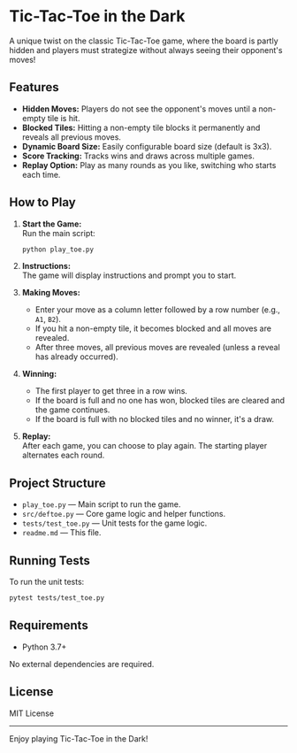 # Tic-Tac-Toe in the Dark

A unique twist on the classic Tic-Tac-Toe game, where the board is partly hidden and players must strategize without always seeing their opponent's moves!

## Features

- **Hidden Moves:** Players do not see the opponent's moves until a non-empty tile is hit.
- **Blocked Tiles:** Hitting a non-empty tile blocks it permanently and reveals all previous moves.
- **Dynamic Board Size:** Easily configurable board size (default is 3x3).
- **Score Tracking:** Tracks wins and draws across multiple games.
- **Replay Option:** Play as many rounds as you like, switching who starts each time.

## How to Play

1. **Start the Game:**  
   Run the main script:
   ```sh
   python play_toe.py
   ```

2. **Instructions:**  
   The game will display instructions and prompt you to start.

3. **Making Moves:**  
   - Enter your move as a column letter followed by a row number (e.g., `A1`, `B2`).
   - If you hit a non-empty tile, it becomes blocked and all moves are revealed.
   - After three moves, all previous moves are revealed (unless a reveal has already occurred).

4. **Winning:**  
   - The first player to get three in a row wins.
   - If the board is full and no one has won, blocked tiles are cleared and the game continues.
   - If the board is full with no blocked tiles and no winner, it's a draw.

5. **Replay:**  
   After each game, you can choose to play again. The starting player alternates each round.

## Project Structure

- `play_toe.py` — Main script to run the game.
- `src/deftoe.py` — Core game logic and helper functions.
- `tests/test_toe.py` — Unit tests for the game logic.
- `readme.md` — This file.

## Running Tests

To run the unit tests:

```sh
pytest tests/test_toe.py
```

## Requirements

- Python 3.7+

No external dependencies are required.

## License

MIT License

---

Enjoy playing Tic-Tac-Toe in the Dark!